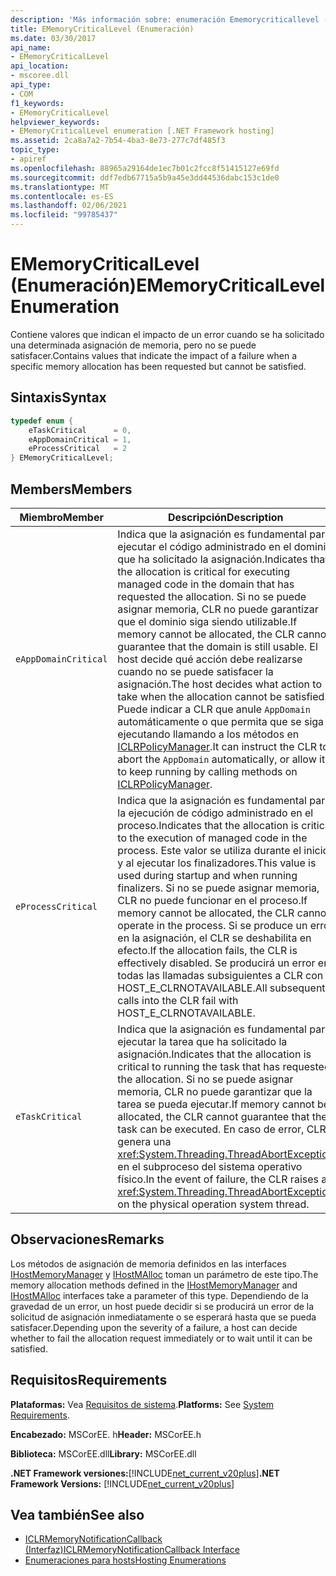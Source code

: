 ```yaml
---
description: 'Más información sobre: enumeración Ememorycriticallevel ('
title: EMemoryCriticalLevel (Enumeración)
ms.date: 03/30/2017
api_name:
- EMemoryCriticalLevel
api_location:
- mscoree.dll
api_type:
- COM
f1_keywords:
- EMemoryCriticalLevel
helpviewer_keywords:
- EMemoryCriticalLevel enumeration [.NET Framework hosting]
ms.assetid: 2ca8a7a2-7b54-4ba3-8e73-277c7df485f3
topic_type:
- apiref
ms.openlocfilehash: 88965a29164de1ec7b01c2fcc8f51415127e69fd
ms.sourcegitcommit: ddf7edb67715a5b9a45e3dd44536dabc153c1de0
ms.translationtype: MT
ms.contentlocale: es-ES
ms.lasthandoff: 02/06/2021
ms.locfileid: "99785437"
---
```

# <a name="ememorycriticallevel-enumeration"></a><span data-ttu-id="8642a-103">EMemoryCriticalLevel (Enumeración)</span><span class="sxs-lookup"><span data-stu-id="8642a-103">EMemoryCriticalLevel Enumeration</span></span>

<span data-ttu-id="8642a-104">Contiene valores que indican el impacto de un error cuando se ha solicitado una determinada asignación de memoria, pero no se puede satisfacer.</span><span class="sxs-lookup"><span data-stu-id="8642a-104">Contains values that indicate the impact of a failure when a specific memory allocation has been requested but cannot be satisfied.</span></span>  
  
## <a name="syntax"></a><span data-ttu-id="8642a-105">Sintaxis</span><span class="sxs-lookup"><span data-stu-id="8642a-105">Syntax</span></span>  
  
```cpp  
typedef enum {  
    eTaskCritical      = 0,  
    eAppDomainCritical = 1,  
    eProcessCritical   = 2  
} EMemoryCriticalLevel;  
```  
  
## <a name="members"></a><span data-ttu-id="8642a-106">Members</span><span class="sxs-lookup"><span data-stu-id="8642a-106">Members</span></span>  
  
|<span data-ttu-id="8642a-107">Miembro</span><span class="sxs-lookup"><span data-stu-id="8642a-107">Member</span></span>|<span data-ttu-id="8642a-108">Descripción</span><span class="sxs-lookup"><span data-stu-id="8642a-108">Description</span></span>|  
|------------|-----------------|  
|`eAppDomainCritical`|<span data-ttu-id="8642a-109">Indica que la asignación es fundamental para ejecutar el código administrado en el dominio que ha solicitado la asignación.</span><span class="sxs-lookup"><span data-stu-id="8642a-109">Indicates that the allocation is critical for executing managed code in the domain that has requested the allocation.</span></span> <span data-ttu-id="8642a-110">Si no se puede asignar memoria, CLR no puede garantizar que el dominio siga siendo utilizable.</span><span class="sxs-lookup"><span data-stu-id="8642a-110">If memory cannot be allocated, the CLR cannot guarantee that the domain is still usable.</span></span> <span data-ttu-id="8642a-111">El host decide qué acción debe realizarse cuando no se puede satisfacer la asignación.</span><span class="sxs-lookup"><span data-stu-id="8642a-111">The host decides what action to take when the allocation cannot be satisfied.</span></span> <span data-ttu-id="8642a-112">Puede indicar a CLR que anule `AppDomain` automáticamente o que permita que se siga ejecutando llamando a los métodos en [ICLRPolicyManager](iclrpolicymanager-interface.md).</span><span class="sxs-lookup"><span data-stu-id="8642a-112">It can instruct the CLR to abort the `AppDomain` automatically, or allow it to keep running by calling methods on [ICLRPolicyManager](iclrpolicymanager-interface.md).</span></span>|  
|`eProcessCritical`|<span data-ttu-id="8642a-113">Indica que la asignación es fundamental para la ejecución de código administrado en el proceso.</span><span class="sxs-lookup"><span data-stu-id="8642a-113">Indicates that the allocation is critical to the execution of managed code in the process.</span></span> <span data-ttu-id="8642a-114">Este valor se utiliza durante el inicio y al ejecutar los finalizadores.</span><span class="sxs-lookup"><span data-stu-id="8642a-114">This value is used during startup and when running finalizers.</span></span> <span data-ttu-id="8642a-115">Si no se puede asignar memoria, CLR no puede funcionar en el proceso.</span><span class="sxs-lookup"><span data-stu-id="8642a-115">If memory cannot be allocated, the CLR cannot operate in the process.</span></span> <span data-ttu-id="8642a-116">Si se produce un error en la asignación, el CLR se deshabilita en efecto.</span><span class="sxs-lookup"><span data-stu-id="8642a-116">If the allocation fails, the CLR is effectively disabled.</span></span> <span data-ttu-id="8642a-117">Se producirá un error en todas las llamadas subsiguientes a CLR con HOST_E_CLRNOTAVAILABLE.</span><span class="sxs-lookup"><span data-stu-id="8642a-117">All subsequent calls into the CLR fail with HOST_E_CLRNOTAVAILABLE.</span></span>|  
|`eTaskCritical`|<span data-ttu-id="8642a-118">Indica que la asignación es fundamental para ejecutar la tarea que ha solicitado la asignación.</span><span class="sxs-lookup"><span data-stu-id="8642a-118">Indicates that the allocation is critical to running the task that has requested the allocation.</span></span> <span data-ttu-id="8642a-119">Si no se puede asignar memoria, CLR no puede garantizar que la tarea se pueda ejecutar.</span><span class="sxs-lookup"><span data-stu-id="8642a-119">If memory cannot be allocated, the CLR cannot guarantee that the task can be executed.</span></span> <span data-ttu-id="8642a-120">En caso de error, CLR genera una <xref:System.Threading.ThreadAbortException> en el subproceso del sistema operativo físico.</span><span class="sxs-lookup"><span data-stu-id="8642a-120">In the event of failure, the CLR raises a <xref:System.Threading.ThreadAbortException> on the physical operation system thread.</span></span>|  
  
## <a name="remarks"></a><span data-ttu-id="8642a-121">Observaciones</span><span class="sxs-lookup"><span data-stu-id="8642a-121">Remarks</span></span>  

 <span data-ttu-id="8642a-122">Los métodos de asignación de memoria definidos en las interfaces [IHostMemoryManager](ihostmemorymanager-interface.md) y [IHostMAlloc](ihostmalloc-interface.md) toman un parámetro de este tipo.</span><span class="sxs-lookup"><span data-stu-id="8642a-122">The memory allocation methods defined in the [IHostMemoryManager](ihostmemorymanager-interface.md) and [IHostMAlloc](ihostmalloc-interface.md) interfaces take a parameter of this type.</span></span> <span data-ttu-id="8642a-123">Dependiendo de la gravedad de un error, un host puede decidir si se producirá un error de la solicitud de asignación inmediatamente o se esperará hasta que se pueda satisfacer.</span><span class="sxs-lookup"><span data-stu-id="8642a-123">Depending upon the severity of a failure, a host can decide whether to fail the allocation request immediately or to wait until it can be satisfied.</span></span>  
  
## <a name="requirements"></a><span data-ttu-id="8642a-124">Requisitos</span><span class="sxs-lookup"><span data-stu-id="8642a-124">Requirements</span></span>  

 <span data-ttu-id="8642a-125">**Plataformas:** Vea [Requisitos de sistema](../../get-started/system-requirements.md).</span><span class="sxs-lookup"><span data-stu-id="8642a-125">**Platforms:** See [System Requirements](../../get-started/system-requirements.md).</span></span>  
  
 <span data-ttu-id="8642a-126">**Encabezado:** MSCorEE. h</span><span class="sxs-lookup"><span data-stu-id="8642a-126">**Header:** MSCorEE.h</span></span>  
  
 <span data-ttu-id="8642a-127">**Biblioteca:** MSCorEE.dll</span><span class="sxs-lookup"><span data-stu-id="8642a-127">**Library:** MSCorEE.dll</span></span>  
  
 <span data-ttu-id="8642a-128">**.NET Framework versiones:**[!INCLUDE[net_current_v20plus](../../../../includes/net-current-v20plus-md.md)]</span><span class="sxs-lookup"><span data-stu-id="8642a-128">**.NET Framework Versions:** [!INCLUDE[net_current_v20plus](../../../../includes/net-current-v20plus-md.md)]</span></span>  
  
## <a name="see-also"></a><span data-ttu-id="8642a-129">Vea también</span><span class="sxs-lookup"><span data-stu-id="8642a-129">See also</span></span>

- [<span data-ttu-id="8642a-130">ICLRMemoryNotificationCallback (Interfaz)</span><span class="sxs-lookup"><span data-stu-id="8642a-130">ICLRMemoryNotificationCallback Interface</span></span>](iclrmemorynotificationcallback-interface.md)
- [<span data-ttu-id="8642a-131">Enumeraciones para hosts</span><span class="sxs-lookup"><span data-stu-id="8642a-131">Hosting Enumerations</span></span>](hosting-enumerations.md)
